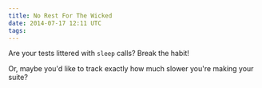 ```yaml
---
title: No Rest For The Wicked
date: 2014-07-17 12:11 UTC
tags:
---
```


Are your tests littered with `sleep` calls? Break the habit!

<script src="https://gist.github.com/ags/53345b9ffe0de462be4e.js"></script>

Or, maybe you'd like to track exactly how much slower you're making your suite?

<script src="https://gist.github.com/ags/c9399c2dcc00bdaf7b43.js"></script>
